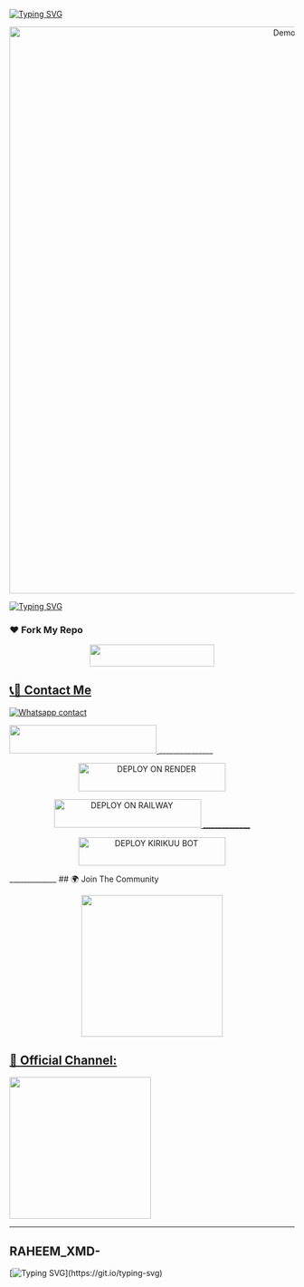 <!-- Fancy Typing SVG - Top Section -->
[![Typing SVG](https://readme-typing-svg.herokuapp.com?font=Pacifico&size=35&duration=3000&pause=1000&color=00FF00&center=true&vCenter=true&width=600&lines=Welcome+to+KIRIKUU-MD%F0%9F%91%8B;This+is+KIRIKUU-MD's+World)](https://git.io/typing-svg)



<!-- Catbox Image (centered) -->
<p align="center">
  <img src="https://files.catbox.moe/5zxtq5.jpg" alt="Demo image" width="1000"/>
</p>



<!-- Fancy Typing SVG - Bottom Section -->
[![Typing SVG](https://readme-typing-svg.herokuapp.com?font=Pacifico&size=35&duration=3000&pause=1000&color=FF0000&center=true&vCenter=true&width=600&lines=Ready+to+explore+with+KIRIKUU-MD%3F;Don't+hesitate+to+ask+anything+%F0%9F%98%8E)](https://git.io/typing-svg)

### ❤️ Fork My Repo
<p align="center">
  <a href="https://github.com/Raheem-cm/KIRIKUU-MD/fork">
    <img src="https://img.shields.io/badge/FORK%20REPO-black?style=for-the-badge&logo=porsche&logoColor=gold" width="220" height="38.45" />


## 📞📱 Contact Me
[![Whatsapp contact](https://img.shields.io/badge/Contact-Dev%20Raheem-25D366?style=for-the-badge&logo=whatsapp)](https://wa.me/+255763111390)

  <!-- Get Session Button -->
  <a href="https://popkidsessgenerator.onrender.com" target="_blank">
    <img 1" src="https://img.shields.io/badge/🇹🇿_GET_KIRIKUU_SESSION-000000?style=for-the-badge&logo=Ferrari&logoColor=gold&color=black" width="260" height="50"/>
 </a>
  _______________
</p>

<p align="center">
  <a href="https://render.com">
    <img title="DEPLOY ON RENDER" src="https://img.shields.io/badge/🫣_𝘋𝘌𝘗𝘓𝘖𝘠 𝘖𝘕 𝘙𝘌𝘕𝘋𝘌𝘙-000000?style=for-the-badge&logo=apple&logoColor=gold&color=red&black" width="260" height="50"/>
  </a

____________
<p align="center">
  <a href="https://railway.app?referralCode=AqkNn4">
    <img title="DEPLOY ON RAILWAY" src="https://img.shields.io/badge/🚅_🅳🅴🅿🅻🅾🆈 🅾🅽 🆁🅰🅸🅻🆆🅰🆈 -black?style=for-the-badge&logo=train&logoColor=brown&color=purple" width="260" height="50"/>
_____________

<p align="center">
<a href='https://dashboard.heroku.com/new?template=https://github.com/Raheem-cm/KIRIKUU-MD/tree/main?tab=readme-ov-file' target="_blank"> <img title="DEPLOY KIRIKUU BOT" src="https://img.shields.io/badge/🅲🅼_𝐷𝛯𝛲𝐿𝛩𝑌_𝛩𝛮_𝛨𝛯𝑅𝛩𝛫𝑈-000000?style=for-the-badge&logo=Nissan&logoColor=Black&color=gold" width="260" height="50"/>
  </a>
</p>
_____________
## 🌍 Join The Community
<p align="center">
  <a href="https://chat.whatsapp.com/Jp08rEdDmao1CvCOLH2KTT">
    <img src="https://img.shields.io/badge/JOIN_WHATSAPP_GROUP-25D366?style=for-the-badge&logo=whatsapp&logoColor=white" width="250">



## 📣 Official Channel:
</a>
  <a href="https://whatsapp.com/channel/0029VbAffhD2ZjChG9DX922r">
    <img src="https://img.shields.io/badge/WHATSAPP_CHANNEL-075E54?style=for-the-badge&logo=whatsapp&logoColor=white" width="250">
  </a>
</p>


---

## RAHEEM_XMD-

[![Typing SVG](https://readme-typing-svg.herokuapp.com?font=Kaushan+Script&size=70&duration=3000&pause=1000&color=FFD700&center=true&vCenter=true&width=1200&lines=KIRIKUU-MD+🅸🆂+🅰+🅿🅾🆆🅴🆁🅵🆄🅻+🆆🅷🅰🆃🆂🅰🅿🅿+🅱🅾🆃;🅰🆄🆃🅾🅼🅰🆃🅴+🆃🅰🆂🅺🆂,+🅼🅾🅳🅴🆁🅰🆃🅴+🅶🆁🅾🆄🅿🆂,+🅷🅰🆅🅴+🅵🆄🅽!;🅳🅴🅿🅻🅾🆈+🅸🆃+🅴🅵🅵🅾🆁🆃🅻🅴🆂🆂🅻🆈+🆃🅾+🆈🅾🆄🆁+🅲🅻🅾🆄🅳+🅿🅻🅰🆃🅵🅾🆁🅼!)](https://git.io/typing-svg)
